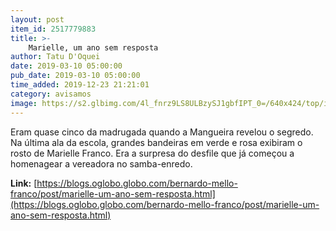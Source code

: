 ```yaml
---
layout: post
item_id: 2517779883
title: >-
    Marielle, um ano sem resposta
author: Tatu D'Oquei
date: 2019-03-10 05:00:00
pub_date: 2019-03-10 05:00:00
time_added: 2019-12-23 21:21:01
category: avisamos
image: https://s2.glbimg.com/4l_fnrz9LS8ULBzySJ1gbfIPT_0=/640x424/top/i.glbimg.com/og/ig/infoglobo1/f/original/2019/02/19/marielle.jpg
---
```


Eram quase cinco da madrugada quando a Mangueira revelou o segredo. Na última ala da escola, grandes bandeiras em verde e rosa exibiram o rosto de Marielle Franco. Era a surpresa do desfile que já começou a homenagear a vereadora no samba-enredo.

**Link:** [https://blogs.oglobo.globo.com/bernardo-mello-franco/post/marielle-um-ano-sem-resposta.html](https://blogs.oglobo.globo.com/bernardo-mello-franco/post/marielle-um-ano-sem-resposta.html)

